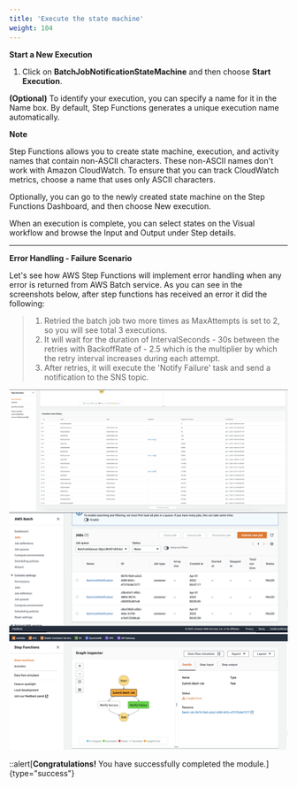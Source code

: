 ```yaml
---
title: 'Execute the state machine'
weight: 104
---
```


**Start a New Execution**

1. Click on **BatchJobNotificationStateMachine** and then choose **Start Execution**.

**(Optional)** To identify your execution, you can specify a name for it in the Name box. By default, Step Functions generates a unique execution name automatically.

**Note**

Step Functions allows you to create state machine, execution, and activity names that contain non-ASCII characters. These non-ASCII names don't work with Amazon CloudWatch. To ensure that you can track CloudWatch metrics, choose a name that uses only ASCII characters.

Optionally, you can go to the newly created state machine on the Step Functions Dashboard, and then choose New execution.

When an execution is complete, you can select states on the Visual workflow and browse the Input and Output under Step details.

 ---
**Error Handling - Failure Scenario**

Let's see how AWS Step Functions will implement error handling when any error is returned from AWS Batch service. As you can see in the screenshots below, after step functions has received an error it did the following:

>1. Retried the batch job two more times as MaxAttempts is set to 2, so you will see total 3 executions.
>2. It will wait for the duration of IntervalSeconds - 30s between the retries with BackoffRate of - 2.5 which is the multiplier by which the retry interval increases during each attempt.
>3. After retries, it will execute the 'Notify Failure' task and send a notification to the SNS topic.


![Flowchart](/static/img/module-10/errorhandlingbatchjob3.png)
![Flowchart](/static/img/module-10/errorhandlingbatchjob4.png)
![Flowchart](/static/img/module-10/errorhandlingbatchjob2.png)

::alert[**Congratulations!** You have successfully completed the module.]{type="success"}
